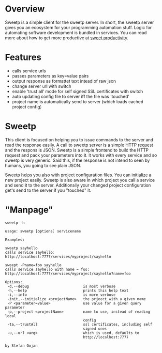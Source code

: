 # Overview

Sweetp is a simple client for the sweetp server. In short, the sweetp server
gives you an ecosystem for your programming automation stuff. Logic for
automating software development is bundled in services. You can read more about
how to get more productive at
[sweet productivity](http://sweet-productivity.com).

# Features

* calls service urls
* passes parameters as key=value pairs
* output response as formattet text intead of raw json
* change server url with switch
* enable 'trust all' mode for self signed SSL certificates with switch
* auto updating config file to server iff the file was 'touched'
* project name is automatically send to server (which loads cached project config)

# Sweetp

This client is focused on helping you to issue commands to the server and read
the response easily. A call to sweetp server is a simple HTTP request and the
respons is JSON. Sweetp is a simple frontend to build the HTTP request and pack
your parameters into it. It works with every service and so sweetp is very
generic. Said this, if the response is not intend to seen by humans, you going
to see plain JSON.

Sweetp helps you also with project configuration files. You can initialize
a new project easily. Sweetp is also aware in which project you call a service
and send it to the server. Additionally your changed project configuration
get's send to the server if you "touched" it.

# "Manpage"

    sweetp -h

    usage: sweetp [options] servicename

    Examples:

    sweetp sayhello
    calls service sayhello: http://localhost:7777/services/myproject/sayhello

    sweept -Pname=foo sayhello
    calls service sayhello with name = foo:
    http://localhost:7777/services/myproject/sayhello?name=foo

    Options:
     -d,--debug                         is most verbose
     -h,--help                          prints this help text
     -i,--info                          is more verbose
     -init,--initialize <projectName>   the prjoect with a given name
     -P <parameter=value>               use value for a given query parameter
     -p,--project <projectName>         name to use, instead of reading local
                                        config
     -ta,--trustAll                     ssl certificates, including self
                                        signed ones
     -u,--url <arg>                     which is used, defaults to
                                        http://localhost:7777

    by Stefan Gojan
